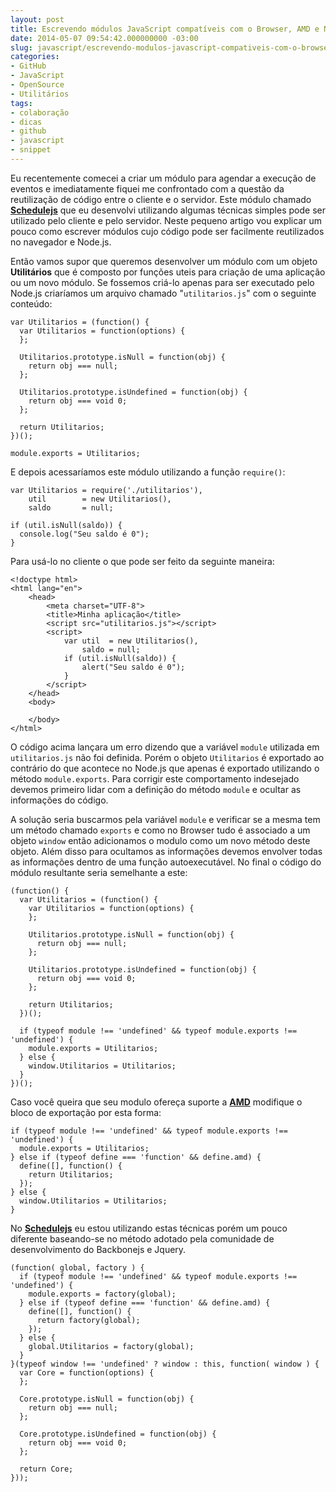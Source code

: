 ```yaml
---
layout: post
title: Escrevendo módulos JavaScript compatíveis com o Browser, AMD e Node.js
date: 2014-05-07 09:54:42.000000000 -03:00
slug: javascript/escrevendo-modulos-javascript-compativeis-com-o-browser-amd-e-node-js/
categories:
- GitHub
- JavaScript
- OpenSource
- Utilitários
tags:
- colaboração
- dicas
- github
- javascript
- snippet
---
```


Eu recentemente comecei a criar um módulo para agendar a execução de eventos e
imediatamente fiquei me confrontado com a questão da reutilização de código
entre o cliente e o servidor. Este módulo chamado **[Schedulejs][Schedulejs]**
que eu desenvolvi utilizando algumas técnicas simples pode ser utilizado pelo
cliente e pelo servidor. Neste pequeno artigo vou explicar um pouco como
escrever módulos cujo código pode ser facilmente reutilizados no navegador
e Node.js.

Então vamos supor que queremos desenvolver um módulo com um objeto
**Utilitários** que é composto por funções uteis para criação de uma
aplicação ou um novo módulo. Se fossemos criá-lo apenas para ser executado
pelo Node.js criaríamos um arquivo chamado "`utilitarios.js`" com o seguinte
conteúdo:

```javascript{numberLines: true}
var Utilitarios = (function() {
  var Utilitarios = function(options) {
  };
 
  Utilitarios.prototype.isNull = function(obj) {
    return obj === null;
  };
 
  Utilitarios.prototype.isUndefined = function(obj) {
    return obj === void 0;
  };
 
  return Utilitarios;
})();

module.exports = Utilitarios;
```

E depois acessaríamos este módulo utilizando a função `require()`:

```javascript{numberLines: true}
var Utilitarios = require('./utilitarios'),
    util        = new Utilitarios(),
    saldo       = null;

if (util.isNull(saldo)) {
  console.log("Seu saldo é 0");
}
```

Para usá-lo no cliente o que pode ser feito da seguinte maneira:

```html{numberLines: true}
<!doctype html>
<html lang="en">
    <head>
        <meta charset="UTF-8">
        <title>Minha aplicação</title>
        <script src="utilitarios.js"></script>
        <script>
            var util  = new Utilitarios(),
                saldo = null;
            if (util.isNull(saldo)) {
                alert("Seu saldo é 0");
            }
        </script>
    </head>
    <body>
        
    </body>
</html>
```

O código acima lançara um erro dizendo que a variável `module` utilizada em
`utilitarios.js` não foi definida. Porém o objeto `Utilitarios` é exportado ao
contrário do que acontece no Node.js que apenas é exportado utilizando o método
`module.exports`. Para corrigir este comportamento indesejado devemos primeiro
lidar com a definição do método `module` e ocultar as informações do código.

A solução seria buscarmos pela variável `module` e verificar se a mesma tem um
método chamado `exports` e como no Browser tudo é associado a um objeto
`window` então adicionamos o modulo como um novo método deste objeto. Além
disso para ocultamos as informações devemos envolver todas as informações
dentro de uma função autoexecutável. No final o código do módulo resultante
seria semelhante a este:


```javascript{numberLines: true}
(function() {
  var Utilitarios = (function() {
    var Utilitarios = function(options) {
    };
   
    Utilitarios.prototype.isNull = function(obj) {
      return obj === null;
    };
   
    Utilitarios.prototype.isUndefined = function(obj) {
      return obj === void 0;
    };
   
    return Utilitarios;
  })();

  if (typeof module !== 'undefined' && typeof module.exports !== 'undefined') {
    module.exports = Utilitarios;
  } else {
    window.Utilitarios = Utilitarios;
  }
})();
```

Caso você queira que seu modulo ofereça suporte a **[AMD][AMD]** modifique o
bloco de exportação por esta forma:

```javascript{numberLines: true}
if (typeof module !== 'undefined' && typeof module.exports !== 'undefined') {
  module.exports = Utilitarios;
} else if (typeof define === 'function' && define.amd) {
  define([], function() {
    return Utilitarios;
  });
} else {
  window.Utilitarios = Utilitarios;
}
```

No **[Schedulejs][Schedulejs]** eu estou utilizando estas técnicas porém um
pouco diferente baseando-se no método adotado pela comunidade de
desenvolvimento do Backbonejs e Jquery.

```javascript{numberLines: true}
(function( global, factory ) {
  if (typeof module !== 'undefined' && typeof module.exports !== 'undefined') {
    module.exports = factory(global);
  } else if (typeof define === 'function' && define.amd) {
    define([], function() {
      return factory(global);
    });
  } else {
    global.Utilitarios = factory(global);
  }
}(typeof window !== 'undefined' ? window : this, function( window ) {
  var Core = function(options) {
  };
 
  Core.prototype.isNull = function(obj) {
    return obj === null;
  };
 
  Core.prototype.isUndefined = function(obj) {
    return obj === void 0;
  };
 
  return Core;
}));
```


[AMD]: http://en.wikipedia.org/wiki/Asynchronous_module_definition "Definição de módulo Assíncrono(Asynchronous module definition)"
[Schedulejs]: https://github.com/RodolfoSilva/schedulejs "Agendador de tarefas"
